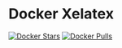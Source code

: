 Docker Xelatex
==============

[![Docker Stars](https://img.shields.io/docker/stars/ajiob/xelatex-cyrillic.svg?style=flat-square)]()
[![Docker Pulls](https://img.shields.io/docker/pulls/ajiob/xelatex-cyrillic.svg?style=flat-square)]()
